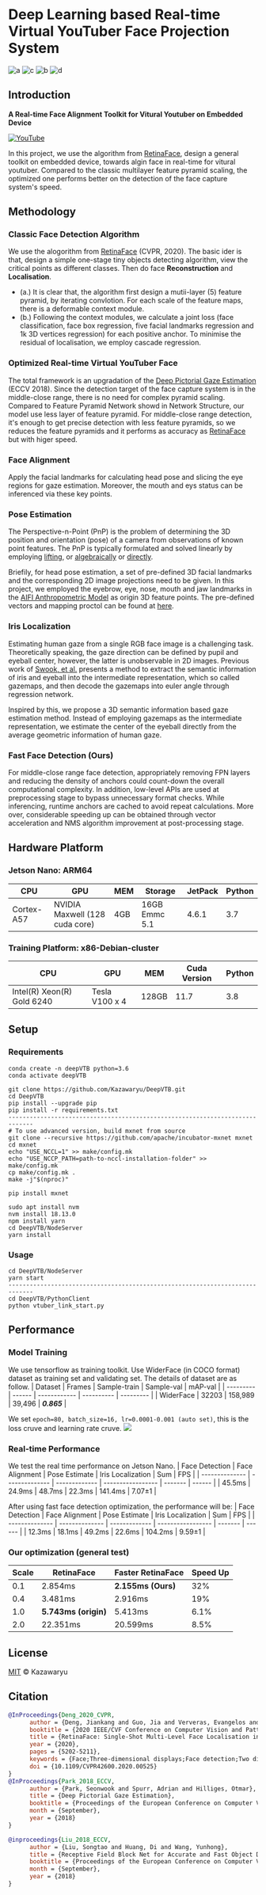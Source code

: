 # Deep Learning based Real-time Virtual YouTuber Face Projection System

![a](https://img.shields.io/badge/Python-3.6-green?style=flat-square) ![c](https://img.shields.io/badge/JetPack-4.6.1-orange?style=flat-square) ![b](https://img.shields.io/badge/Code%20Version-1.2-blue?style=flat-square) ![d](https://img.shields.io/badge/CVPR-2020-red?style=flat-square) 

## Introduction

**A Real-time Face Alignment Toolkit for Vitural Youtuber on Embedded Device**

[![YouTube](http://i.ytimg.com/vi/mAIbZjyKrT4/hqdefault.jpg)](https://www.youtube.com/watch?v=mAIbZjyKrT4)

In this project, we use the algorithm from [RetinaFace](https://openaccess.thecvf.com/content_CVPR_2020/html/Deng_RetinaFace_Single-Shot_Multi-Level_Face_Localisation_in_the_Wild_CVPR_2020_paper.html), design a general toolkit on embedded device, towards algin face in real-time for vitural youtuber. Compared to the classic multilayer feature pyramid scaling, the optimized one performs better on the detection of the face capture system's  speed.
<!-- ### Pipeline
![](https://md.cra.moe/uploads/0f55f6f5fb2d42fb15ae9eb04.png) -->

<!-- With the rising popularity of anime and manga culture, there has been a growing interest in technologies that bridge the gap between the real and virtual worlds. One such fascinating endeavor is real-time facial transformation into 2D anime characters coupled with motion recognition. This project aims to explore the intersection of computer vision and animation by developing a system capable of seamlessly converting facial expressions into corresponding anime avatars while simultaneously detecting and recognizing various facial movements and gestures.

The motivation behind this project stems from the desire to create immersive experiences for users, allowing them to express themselves through the lens of beloved anime characters. Additionally, such technology holds potential applications in entertainment, gaming, and virtual communication platforms.

In this paper, we present our approach to real-time facial expression recognition and conversion to 2D anime avatars. We discuss the methodologies employed, the challenges encountered, and the results achieved. Moreover, we explore potential avenues for future research and development in this exciting field at the intersection of computer graphics and artificial intelligence. -->
## Methodology

### Classic Face Detection Algorithm

We use the alogorithm from [RetinaFace](https://openaccess.thecvf.com/content_CVPR_2020/html/Deng_RetinaFace_Single-Shot_Multi-Level_Face_Localisation_in_the_Wild_CVPR_2020_paper.html) (CVPR, 2020). The basic ider is that, design a simple one-stage tiny objects detecting algorithm, view the critical points as different classes. Then do face **Reconstruction** and **Localisation**.

- (a.) It is clear that, the algorithm first design a mutii-layer (5) feature pyramid, by iterating convlotion. For each scale of the feature maps, there is a deformable context module.
- (b.) Following the context modules, we calculate a joint loss (face classification, face box regression, five facial landmarks regression and 1k 3D vertices regression) for each positive anchor. To minimise the residual of localisation, we employ cascade regression.

### Optimized Real-time Virtual YouTuber Face 
The total framework is an upgradation of the [Deep Pictorial Gaze Estimation](https://openaccess.thecvf.com/content_ECCV_2018/html/Seonwook_Park_Deep_Pictorial_Gaze_ECCV_2018_paper.html) (ECCV 2018).
Since the detection target of the face capture system is in the middle-close range, there is no need for complex pyramid scaling. Compared to Feature Pyramid Network showd in Network Structure, our model use less layer of feature pyramid. For middle-close range detection, it's enough to get precise detection with less feature pyramids, so we reduces the feature pyramids and it  performs as accuracy as [RetinaFace](https://openaccess.thecvf.com/content_CVPR_2020/html/Deng_RetinaFace_Single-Shot_Multi-Level_Face_Localisation_in_the_Wild_CVPR_2020_paper.html) but with higer speed.

### Face Alignment
Apply the facial landmarks for calculating head pose and slicing the eye regions for gaze estimation. Moreover, the mouth and eys status can be inferenced via these key points.
<!-- ![](https://md.cra.moe/uploads/ea4e161632db500fc76a84509.jpeg)
![](https://md.cra.moe/uploads/ea4e161632db500fc76a8450a.jpeg)
![](https://md.cra.moe/uploads/ea4e161632db500fc76a8450c.jpeg) -->
<!-- ![](https://md.cra.moe/uploads/ea4e161632db500fc76a84517.png) -->



### Pose Estimation
The Perspective-n-Point (PnP) is the problem of determining the 3D position and orientation (pose) of a camera from observations of known point features.
The PnP is typically formulated and solved linearly by employing [lifting](https://ieeexplore.ieee.org/document/1195992), or [algebraically](https://openaccess.thecvf.com/content_cvpr_2017/html/Ke_An_Efficient_Algebraic_CVPR_2017_paper.html) or [directly](https://ieeexplore.ieee.org/document/6126266).

Briefily, for head pose estimation, a set of pre-defined 3D facial landmarks and the corresponding 2D image projections need to be given. In this project, we employed the eyebrow, eye, nose, mouth and jaw landmarks in the [AIFI Anthropometric Model](https://aifi.isr.uc.pt/Downloads.html) as origin 3D feature points. The pre-defined vectors and mapping proctol can be found at [here](PythonClient/pretrained/head_pose_object_points.npy).

### Iris Localization

Estimating human gaze from a single RGB face image is a challenging task.
Theoretically speaking, the gaze direction can be defined by pupil and eyeball center, however, the latter is unobservable in 2D images. Previous work of [Swook, et al.](https://openaccess.thecvf.com/content_ECCV_2018/html/Seonwook_Park_Deep_Pictorial_Gaze_ECCV_2018_paper.html) presents a method to extract the semantic information of iris and eyeball into the intermediate representation, which so called gazemaps, and then decode the gazemaps into euler angle through regression network.

Inspired by this, we propose a 3D semantic information based gaze estimation method. Instead of employing gazemaps as the intermediate representation, we estimate the center of the eyeball directly from the average geometric information of human gaze.

### Fast Face Detection (Ours)

For middle-close range face detection, appropriately removing FPN layers and reducing the density of anchors could count-down the overall computational complexity. In addition, low-level APIs are used at preprocessing stage to bypass unnecessary format checks. While inferencing, runtime anchors are cached to avoid repeat calculations. More over, considerable speeding up can be obtained through vector acceleration and NMS algorithm improvement at post-processing stage.

## Hardware Platform
### Jetson Nano: ARM64
<!-- ![](https://md.cra.moe/uploads/ea4e161632db500fc76a84507.png)
 -->

| CPU        | GPU                            | MEM | Storage       | JetPack | Python |
| ---------- | ------------------------------ | --- | ------------- | ------- | -----  |
| Cortex-A57 | NVIDIA Maxwell (128 cuda core) | 4GB | 16GB Emmc 5.1 | 4.6.1   | 3.7    |

### Training Platform: x86-Debian-cluster

| CPU                        | GPU            | MEM   | Cuda Version | Python       |
| -------------------------- | -------------- | ----- | ------------ | ------------ |
| Intel(R) Xeon(R) Gold 6240 | Tesla V100 x 4 | 128GB | 11.7         | 3.8          |

## Setup
<!-- ### Requirements
**·** Python 3.6+
**·** **pip3 install -r requirements.txt**
**·** node.js and npm or yarn
**·** **cd NodeServer && yarn** # install node modules
### Socket-IO Server
**·** **cd NodeServer**
**·** **yarn start**
### Python Client
**·** **cd PythonClient**
**·** **python3 vtuber_link_start.py <your-video-path>** -->

### Requirements
``` shell
conda create -n deepVTB python=3.6
conda activate deepVTB

git clone https://github.com/Kazawaryu/DeepVTB.git
cd DeepVTB
pip install --upgrade pip
pip install -r requirements.txt
-----------------------------------------------------------------------------
# To use advanced version, build mxnet from source
git clone --recursive https://github.com/apache/incubator-mxnet mxnet
cd mxnet
echo "USE_NCCL=1" >> make/config.mk
echo "USE_NCCP_PATH=path-to-nccl-installation-folder" >> make/config.mk
cp make/config.mk .
make -j"$(nproc)"

pip install mxnet
```

``` shell
sudo apt install nvm
nvm install 18.13.0
npm install yarn
cd DeepVTB/NodeServer
yarn install
```
### Usage
``` shell
cd DeepVTB/NodeServer
yarn start
-----------------------------------------------------------------------------
cd DeepVTB/PythonClient
python vtuber_link_start.py
```
    

## Performance

### Model Training
We use tensorflow as training toolkit. Use WiderFace (in COCO format) dataset as training set and validating set. The details of dataset are as follow.
| Dataset   | Frames | Sample-train | Sample-val | mAP-val   |
| --------- | ------ | ------------ | ---------- | --------- |
| WiderFace | 32203  | 158,989      | 39,496     | ***0.865*** | 

We set `epoch=80, batch_size=16, lr=0.0001-0.001 (auto set)`, this is the loss cruve and learning rate cruve.
![](https://md.cra.moe/uploads/ea4e161632db500fc76a84518.png)


### Real-time Performance
We test the real time performance on Jetson Nano.
| Face Detection | Face Alignment | Pose Estimate | Iris Localization | Sum     | FPS    |
| -------------- | -------------- | ------------- | ----------------- | ------- | ------ |
| 45.5ms         | 24.9ms         | 48.7ms        | 22.3ms            | 141.4ms | 7.07±1 | 

After using fast face detection optimization, the performance will be:
| Face Detection | Face Alignment | Pose Estimate | Iris Localization | Sum     | FPS    |
| -------------- | -------------- | ------------- | ----------------- | ------- | ------ |
| 12.3ms         | 18.1ms         | 49.2ms        | 22.6ms            | 104.2ms | 9.59±1 | 

### Our optimization (general test)
| Scale | RetinaFace           | Faster RetinaFace  | Speed Up |
| ----- | -------------------- | ------------------ | -------- |
| 0.1   | 2.854ms              | **2.155ms (Ours)** | 32%      |
| 0.4   | 3.481ms              | 2.916ms            | 19%      |
| 1.0   | **5.743ms (origin)** | 5.413ms            | 6.1%     |
| 2.0   | 22.351ms             | 20.599ms           | 8.5%     |

## License

[MIT](LICENSE) © Kazawaryu


## Citation

``` bibtex
@InProceedings{Deng_2020_CVPR,
      author = {Deng, Jiankang and Guo, Jia and Ververas, Evangelos and Kotsia, Irene and Zafeiriou, Stefanos},
      booktitle = {2020 IEEE/CVF Conference on Computer Vision and Pattern Recognition (CVPR)}, 
      title = {RetinaFace: Single-Shot Multi-Level Face Localisation in the Wild}, 
      year = {2020},
      pages = {5202-5211},
      keywords = {Face;Three-dimensional displays;Face detection;Two dimensional displays;Task analysis;Image reconstruction;Training},
      doi = {10.1109/CVPR42600.2020.00525}
}
@InProceedings{Park_2018_ECCV,
      author = {Park, Seonwook and Spurr, Adrian and Hilliges, Otmar},
      title = {Deep Pictorial Gaze Estimation},
      booktitle = {Proceedings of the European Conference on Computer Vision (ECCV)},
      month = {September},
      year = {2018}
}

@inproceedings{Liu_2018_ECCV,
      author = {Liu, Songtao and Huang, Di and Wang, Yunhong},
      title = {Receptive Field Block Net for Accurate and Fast Object Detection},
      booktitle = {Proceedings of the European Conference on Computer Vision (ECCV)},
      month = {September},
      year = {2018}
}
```
